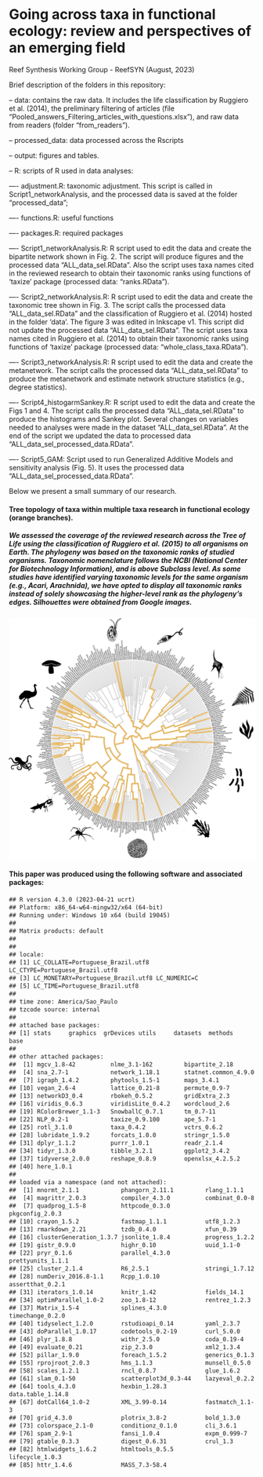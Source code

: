 Going across taxa in functional ecology: review and perspectives of an
emerging field
================
Reef Synthesis Working Group - ReefSYN
(August, 2023)

<!-- README.md is generated from README.Rmd. Please edit that file -->
<!-- badges: start -->
<!-- badges: end -->

Brief description of the folders in this repository:

– data: contains the raw data. It includes the life classification by
Ruggiero et al. (2014), the preliminary filtering of articles (file
“Pooled_answers_Filtering_articles_with_questions.xlsx”), and raw data
from readers (folder “from_readers”).

– processed_data: data processed across the Rscripts

– output: figures and tables.

– R: scripts of R used in data analyses:

—- adjustment.R: taxonomic adjustment. This script is called in
Script1_networkAnalysis, and the processed data is saved at the folder
“processed_data”;

—- functions.R: useful functions

—- packages.R: required packages

—- Script1_networkAnalysis.R: R script used to edit the data and create
the bipartite network shown in Fig. 2. The script will produce figures
and the processed data “ALL_data_sel.RData”. Also the script uses taxa
names cited in the reviewed research to obtain their taxonomic ranks
using functions of ‘taxize’ package (processed data: “ranks.RData”).

—- Script2_networkAnalysis.R: R script used to edit the data and create
the taxonomic tree shown in Fig. 3. The script calls the processed data
“ALL_data_sel.RData” and the classification of Ruggiero et al. (2014)
hosted in the folder ‘data’. The figure 3 was edited in Inkscape v1.
This script did not update the processed data “ALL_data_sel.RData”. The
script uses taxa names cited in Ruggiero et al. (2014) to obtain their
taxonomic ranks using functions of ‘taxize’ package (processed data:
“whole_class_taxa.RData”).

—- Script3_networkAnalysis.R: R script used to edit the data and create
the metanetwork. The script calls the processed data
“ALL_data_sel.RData” to produce the metanetwork and estimate network
structure statistics (e.g., degree statistics).

—- Script4_histogarmSankey.R: R script used to edit the data and create
the Figs 1 and 4. The script calls the processed data
“ALL_data_sel.RData” to produce the histograms and Sankey plot. Several
changes on variables needed to analyses were made in the dataset
“ALL_data_sel.RData”. At the end of the script we updated the data to
processed data “ALL_data_sel_processed_data.RData”.

—- Script5_GAM: Script used to run Generalized Additive Models and
sensitivity analysis (Fig. 5). It uses the processed data
“ALL_data_sel_processed_data.RData”.

Below we present a small summary of our research.

#### Tree topology of taxa within multiple taxa research in functional ecology (orange branches).

##### We assessed the coverage of the reviewed research across the Tree of Life using the classification of Ruggiero et al. (2015) to all organisms on Earth. The phylogeny was based on the taxonomic ranks of studied organisms. Taxonomic nomenclature follows the NCBI (National Center for Biotechnology Information), and is above Subclass level. As some studies have identified varying taxonomic levels for the same organism (e.g., Acari, Arachnida), we have opted to display all taxonomic ranks instead of solely showcasing the higher-level rank as the phylogeny’s edges. Silhouettes were obtained from Google images.

<img src="phylo.png" width="100%" height="80%" style="display: block; margin: auto;" />

#### This paper was produced using the following software and associated packages:

    ## R version 4.3.0 (2023-04-21 ucrt)
    ## Platform: x86_64-w64-mingw32/x64 (64-bit)
    ## Running under: Windows 10 x64 (build 19045)
    ## 
    ## Matrix products: default
    ## 
    ## 
    ## locale:
    ## [1] LC_COLLATE=Portuguese_Brazil.utf8  LC_CTYPE=Portuguese_Brazil.utf8   
    ## [3] LC_MONETARY=Portuguese_Brazil.utf8 LC_NUMERIC=C                      
    ## [5] LC_TIME=Portuguese_Brazil.utf8    
    ## 
    ## time zone: America/Sao_Paulo
    ## tzcode source: internal
    ## 
    ## attached base packages:
    ## [1] stats     graphics  grDevices utils     datasets  methods   base     
    ## 
    ## other attached packages:
    ##  [1] mgcv_1.8-42          nlme_3.1-162         bipartite_2.18      
    ##  [4] sna_2.7-1            network_1.18.1       statnet.common_4.9.0
    ##  [7] igraph_1.4.2         phytools_1.5-1       maps_3.4.1          
    ## [10] vegan_2.6-4          lattice_0.21-8       permute_0.9-7       
    ## [13] networkD3_0.4        rbokeh_0.5.2         gridExtra_2.3       
    ## [16] viridis_0.6.3        viridisLite_0.4.2    wordcloud_2.6       
    ## [19] RColorBrewer_1.1-3   SnowballC_0.7.1      tm_0.7-11           
    ## [22] NLP_0.2-1            taxize_0.9.100       ape_5.7-1           
    ## [25] rotl_3.1.0           taxa_0.4.2           vctrs_0.6.2         
    ## [28] lubridate_1.9.2      forcats_1.0.0        stringr_1.5.0       
    ## [31] dplyr_1.1.2          purrr_1.0.1          readr_2.1.4         
    ## [34] tidyr_1.3.0          tibble_3.2.1         ggplot2_3.4.2       
    ## [37] tidyverse_2.0.0      reshape_0.8.9        openxlsx_4.2.5.2    
    ## [40] here_1.0.1          
    ## 
    ## loaded via a namespace (and not attached):
    ##  [1] mnormt_2.1.1            phangorn_2.11.1         rlang_1.1.1            
    ##  [4] magrittr_2.0.3          compiler_4.3.0          combinat_0.0-8         
    ##  [7] quadprog_1.5-8          httpcode_0.3.0          pkgconfig_2.0.3        
    ## [10] crayon_1.5.2            fastmap_1.1.1           utf8_1.2.3             
    ## [13] rmarkdown_2.21          tzdb_0.4.0              xfun_0.39              
    ## [16] clusterGeneration_1.3.7 jsonlite_1.8.4          progress_1.2.2         
    ## [19] gistr_0.9.0             highr_0.10              uuid_1.1-0             
    ## [22] pryr_0.1.6              parallel_4.3.0          prettyunits_1.1.1      
    ## [25] cluster_2.1.4           R6_2.5.1                stringi_1.7.12         
    ## [28] numDeriv_2016.8-1.1     Rcpp_1.0.10             assertthat_0.2.1       
    ## [31] iterators_1.0.14        knitr_1.42              fields_14.1            
    ## [34] optimParallel_1.0-2     zoo_1.8-12              rentrez_1.2.3          
    ## [37] Matrix_1.5-4            splines_4.3.0           timechange_0.2.0       
    ## [40] tidyselect_1.2.0        rstudioapi_0.14         yaml_2.3.7             
    ## [43] doParallel_1.0.17       codetools_0.2-19        curl_5.0.0             
    ## [46] plyr_1.8.8              withr_2.5.0             coda_0.19-4            
    ## [49] evaluate_0.21           zip_2.3.0               xml2_1.3.4             
    ## [52] pillar_1.9.0            foreach_1.5.2           generics_0.1.3         
    ## [55] rprojroot_2.0.3         hms_1.1.3               munsell_0.5.0          
    ## [58] scales_1.2.1            rncl_0.8.7              glue_1.6.2             
    ## [61] slam_0.1-50             scatterplot3d_0.3-44    lazyeval_0.2.2         
    ## [64] tools_4.3.0             hexbin_1.28.3           data.table_1.14.8      
    ## [67] dotCall64_1.0-2         XML_3.99-0.14           fastmatch_1.1-3        
    ## [70] grid_4.3.0              plotrix_3.8-2           bold_1.3.0             
    ## [73] colorspace_2.1-0        conditionz_0.1.0        cli_3.6.1              
    ## [76] spam_2.9-1              fansi_1.0.4             expm_0.999-7           
    ## [79] gtable_0.3.3            digest_0.6.31           crul_1.3               
    ## [82] htmlwidgets_1.6.2       htmltools_0.5.5         lifecycle_1.0.3        
    ## [85] httr_1.4.6              MASS_7.3-58.4
